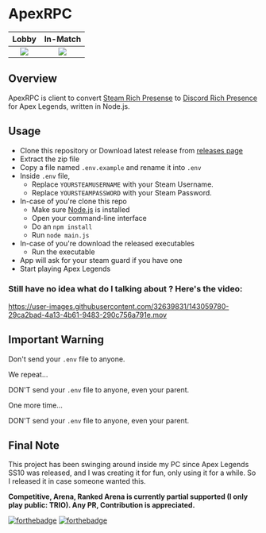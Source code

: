 # ApexRPC

Lobby            |  In-Match
:-------------------------:|:-------------------------:
![](https://user-images.githubusercontent.com/32639831/143062717-b1a8debc-d661-4baa-99d7-320571dd7fef.png)  |  ![](https://user-images.githubusercontent.com/32639831/143062754-fe1106da-a5a0-4393-b336-5b77b74f87cc.png)

## Overview

ApexRPC is client to convert [Steam Rich Presense](https://partner.steamgames.com/doc/features/enhancedrichpresence) to [Discord Rich Presence](https://discord.com/rich-presence) for Apex Legends, written in Node.js.

## Usage

 - Clone this repository or Download latest release from [releases page](https://github.com/Holfz/ApexRPC/releases)
- Extract the zip file
- Copy a file named `.env.example` and rename it into `.env`
- Inside `.env` file,
   - Replace `YOURSTEAMUSERNAME` with your Steam Username.
   - Replace `YOURSTEAMPASSWORD` with your Steam Password. 
- In-case of you're clone this repo
   - Make sure [Node.js](https://nodejs.org/en/) is installed
   - Open your command-line interface
   - Do an `npm install`
   - Run `node main.js`
- In-case of you're download the released executables
   - Run the executable
- App will ask for your steam guard if you have one
- Start playing Apex Legends

### Still have no idea what do I talking about ? Here's the video:

https://user-images.githubusercontent.com/32639831/143059780-29ca2bad-4a13-4b61-9483-290c756a791e.mov

## Important Warning

Don't send your `.env` file to anyone.

We repeat...

DON'T send your `.env` file to anyone, even your parent.

One more time...

DON'T send your `.env` file to anyone, even your parent.

## Final Note

This project has been swinging around inside my PC since Apex Legends SS10 was released, and I was creating it for fun, only using it for a while. So I released it in case someone wanted this.

**Competitive, Arena, Ranked Arena is currently partial supported (I only play public: TRIO). Any PR, Contribution is appreciated.**

[![forthebadge](https://forthebadge.com/images/badges/built-with-love.svg)](https://forthebadge.com) [![forthebadge](https://forthebadge.com/images/badges/made-with-javascript.svg)](https://forthebadge.com)
